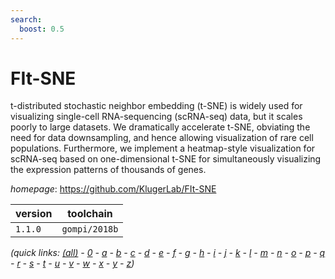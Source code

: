 ```yaml
---
search:
  boost: 0.5
---
```

# FIt-SNE

t-distributed stochastic neighbor embedding (t-SNE) is widely used for  visualizing single-cell RNA-sequencing (scRNA-seq) data, but it scales poorly to large  datasets. We dramatically accelerate t-SNE, obviating the need for data downsampling, and  hence allowing visualization of rare cell populations. Furthermore, we implement a  heatmap-style visualization for scRNA-seq based on one-dimensional t-SNE for simultaneously  visualizing the expression patterns of thousands of genes.

*homepage*: <https://github.com/KlugerLab/FIt-SNE>

version | toolchain
--------|----------
``1.1.0`` | ``gompi/2018b``


*(quick links: [(all)](../index.md) - [0](../0/index.md) - [a](../a/index.md) - [b](../b/index.md) - [c](../c/index.md) - [d](../d/index.md) - [e](../e/index.md) - [f](../f/index.md) - [g](../g/index.md) - [h](../h/index.md) - [i](../i/index.md) - [j](../j/index.md) - [k](../k/index.md) - [l](../l/index.md) - [m](../m/index.md) - [n](../n/index.md) - [o](../o/index.md) - [p](../p/index.md) - [q](../q/index.md) - [r](../r/index.md) - [s](../s/index.md) - [t](../t/index.md) - [u](../u/index.md) - [v](../v/index.md) - [w](../w/index.md) - [x](../x/index.md) - [y](../y/index.md) - [z](../z/index.md))*

